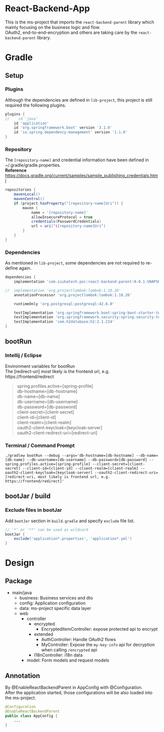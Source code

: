 # React-Backend-App
This is the ms-project that imports the `react-backend-parent` library which mainly focusing on the business logic and flow.  
OAuth2, end-to-end-encryption and others are taking care by the `react-backend-parent` library.



# Gradle
## Setup
### Plugins
Although the dependencies are defined in `lib-project`, this project is still required the following plugins.  
```groovy
plugins {
//    id 'java'
    id 'application'
    id 'org.springframework.boot' version '3.1.0'
    id 'io.spring.dependency-management' version '1.1.0'
}
```



### Repository
The `[repository-name]` and credential information have been defined in ~/.gradle/gradle.properties.  
**Reference**  
https://docs.gradle.org/current/samples/sample_publishing_credentials.html

```groovy
repositories {
    mavenLocal()
    mavenCentral()
    if (project.hasProperty("[repository-name]Uri")) {
        maven {
            name = '[repository-name]'
            allowInsecureProtocol = true
            credentials(PasswordCredentials)
            url = uri("$[repository-name]Uri")
        }
    }
}
```



### Dependencies
As mentioned in `lib-project`, some dependencies are not required to re-define again.
```groovy
dependencies {
    implementation 'com.siukatech.poc:react-backend-parent:0.0.1-SNAPSHOT'

//	implementation 'org.projectlombok:lombok:1.18.26'
    annotationProcessor 'org.projectlombok:lombok:1.18.26'

    runtimeOnly 'org.postgresql:postgresql:42.6.0'

    testImplementation 'org.springframework.boot:spring-boot-starter-test'
    testImplementation 'org.springframework.security:spring-security-test'
    testImplementation 'com.h2database:h2:2.1.214'
}
```



## bootRun
### Intellij / Eclipse
Environment variables for bootRun   
The [redirect-uri] most likely is the frontend url, e.g. https://frontend/redirect

> spring.profiles.active=[spring-profile]  
> db-hostname=[db-hostname]  
> db-name=[db-name]  
> db-username=[db-username]  
> db-password=[db-password]  
> client-secret=[client-secret]  
> client-id=[client-id]  
> client-realm=[client-realm]  
> oauth2-client-keycloak=[keycloak-server]  
> oauth2-client-redirect-uri=[redirect-uri]



### Terminal / Command Prompt
```shell
./gradlew bootRun --debug --args='db-hostname=[db-hostname] --db-name=[db-name] --db-username=[db-username] --db-password=[db-password] --spring.profiles.active=[spring-profile] --client-secret=[client-secret] --client-id=[client-id] --client-realm=[client-realm] --oauth2-client-keycloak=[keycloak-server] --oauth2-client-redirect-uri=[redirect-uri, most likely is frontend url, e.g. https://frontend/redirect]'
```



## bootJar / build
### Exclude files in bootJar
Add `bootJar` section in `build.gradle` and specify `exclude` file list.
```groovy
// '*' or '**' can be used as wildcard
bootJar {
    exclude('application*.properties', 'application*.yml')
}
```



# Design
## Package
- main/java
    - business: Business services and dto
    - config: Application configuration
    - data: ms-project specific data layer
    - web
        - controller
            - encrypted
                - EncryptedItemController: expose protected api to encrypt
            - extended
                - AuthController: Handle OAuth2 flows
                - MyController: Expose the `my-key-info` api for decryption when calling `/encrypted` api
            - I18nController: i18n data
        - model: Form models and request models



## Annotation
By @EnableReactBackendParent in AppConfig with @Configuration.  
After the application started, those configurations will be also loaded into the ms-project.

```java
@Configuration
@EnableReactBackendParent
public class AppConfig {
    ...
}
```


